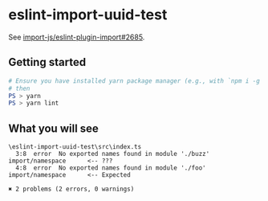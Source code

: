 # eslint-import-uuid-test

See  [import-js/eslint-plugin-import#2685](https://github.com/import-js/eslint-plugin-import/issues/2935).

## Getting started

```powershell
# Ensure you have installed yarn package manager (e.g., with `npm i -g yarn`)
# then
PS > yarn
PS > yarn lint
```
## What you will see

```log
\eslint-import-uuid-test\src\index.ts
  3:8  error  No exported names found in module './buzz'  import/namespace      <-- ???
  4:8  error  No exported names found in module './foo'   import/namespace      <-- Expected

✖ 2 problems (2 errors, 0 warnings)
```
